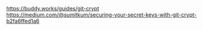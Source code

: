 https://buddy.works/guides/git-crypt
https://medium.com/@sumitkum/securing-your-secret-keys-with-git-crypt-b2fa6ffed1a6
